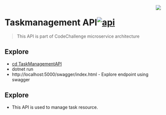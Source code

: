 <img src="https://www.hanselman.com/blog/content/binary/Windows-Live-Writer/d02a115b3277_121FF/dotnetbot_2.png" align="right" />

# Taskmanagement API[![api](https://cdn.rawgit.com/sindresorhus/awesome/d7305f38d29fed78fa85652e3a63e154dd8e8829/media/badge.svg)](https://github.com/CoviloMilos/CodeChallenge)
> This API is part of CodeChallenge microservice architecture


## Explore

- [cd TaskManagementAPI](https://github.com/CoviloMilos/CodeChallenge/tree/master/TaskManagement/TaskManagementAPI)
- dotnet run
- http://localhost:5000/swagger/index.html - Explore endpoint using swagger

## Explore

- This API is used to manage task resource.
